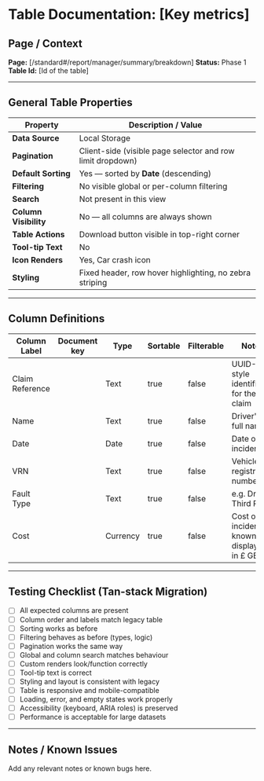 # Table Documentation: [Key metrics]

## Page / Context
**Page:** [/standard#/report/manager/summary/breakdown]
**Status:** Phase 1
**Table Id:** [Id of the table]

---

## General Table Properties

| Property              | Description / Value                                                |
|-----------------------|--------------------------------------------------------------------|
| **Data Source**       | Local Storage                                                      |
| **Pagination**        | Client-side (visible page selector and row limit dropdown)         |
| **Default Sorting**   | Yes — sorted by **Date** (descending)                              |
| **Filtering**         | No visible global or per-column filtering                          |
| **Search**            | Not present in this view                                           |
| **Column Visibility** | No — all columns are always shown                                  |
| **Table Actions**     | Download button visible in top-right corner                        |
| **Tool-tip Text**     | No                                                                 |
| **Icon Renders**      | Yes, Car crash icon                                                |
| **Styling**           | Fixed header, row hover highlighting, no zebra striping            |

---

## Column Definitions

| Column Label    | Document key | Type     | Sortable | Filterable | Notes                                                  |
|-----------------|--------------|----------|----------|------------|--------------------------------------------------------|
| Claim Reference |              | Text     | true     | false      | UUID-style identifier for the claim                    |
| Name            |              | Text     | true     | false      | Driver's full name                                     |
| Date            |              | Date     | true     | false      | Date of the incident                                   |
| VRN             |              | Text     | true     | false      | Vehicle registration number                            |
| Fault Type      |              | Text     | true     | false      | e.g. Driver, Third Party                               |
| Cost            |              | Currency | true     | false      | Cost of the incident if known, displayed in £ GBP      |

---

## Testing Checklist (Tan-stack Migration)

- [ ] All expected columns are present
- [ ] Column order and labels match legacy table
- [ ] Sorting works as before
- [ ] Filtering behaves as before (types, logic)
- [ ] Pagination works the same way
- [ ] Global and column search matches behaviour
- [ ] Custom renders look/function correctly
- [ ] Tool-tip text is correct
- [ ] Styling and layout is consistent with legacy
- [ ] Table is responsive and mobile-compatible
- [ ] Loading, error, and empty states work properly
- [ ] Accessibility (keyboard, ARIA roles) is preserved
- [ ] Performance is acceptable for large datasets

---

## Notes / Known Issues

Add any relevant notes or known bugs here.
